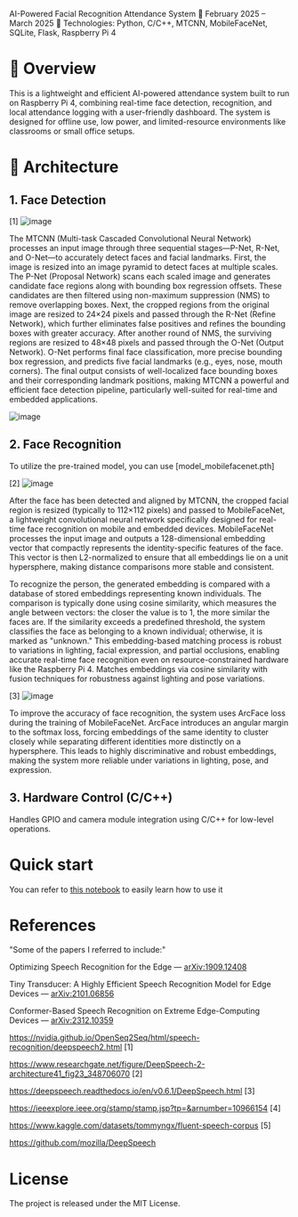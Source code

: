 AI-Powered Facial Recognition Attendance System
📅 February 2025 – March 2025
🔧 Technologies: Python, C/C++, MTCNN, MobileFaceNet, SQLite, Flask, Raspberry Pi 4

# 📌 Overview
This is a lightweight and efficient AI-powered attendance system built to run on Raspberry Pi 4, combining real-time face detection, recognition, and local attendance logging with a user-friendly dashboard. The system is designed for offline use, low power, and limited-resource environments like classrooms or small office setups.

# 🧠 Architecture
  ## 1. Face Detection

[1] ![image](https://github.com/user-attachments/assets/16b6fe2b-5b3c-4160-a135-c0583097e31b)

The MTCNN (Multi-task Cascaded Convolutional Neural Network) processes an input image through three sequential stages—P-Net, R-Net, and O-Net—to accurately detect faces and facial landmarks. First, the image is resized into an image pyramid to detect faces at multiple scales. The P-Net (Proposal Network) scans each scaled image and generates candidate face regions along with bounding box regression offsets. These candidates are then filtered using non-maximum suppression (NMS) to remove overlapping boxes. Next, the cropped regions from the original image are resized to 24×24 pixels and passed through the R-Net (Refine Network), which further eliminates false positives and refines the bounding boxes with greater accuracy. After another round of NMS, the surviving regions are resized to 48×48 pixels and passed through the O-Net (Output Network). O-Net performs final face classification, more precise bounding box regression, and predicts five facial landmarks (e.g., eyes, nose, mouth corners). The final output consists of well-localized face bounding boxes and their corresponding landmark positions, making MTCNN a powerful and efficient face detection pipeline, particularly well-suited for real-time and embedded applications.

![image](https://github.com/user-attachments/assets/db179110-054c-4a73-99e4-71229899ac82)

  ## 2. Face Recognition
To utilize the pre-trained model, you can use [model_mobilefacenet.pth]

[2] ![image](https://github.com/user-attachments/assets/e3b8ce42-8682-4d38-9456-01c46228275f)

After the face has been detected and aligned by MTCNN, the cropped facial region is resized (typically to 112×112 pixels) and passed to MobileFaceNet, a lightweight convolutional neural network specifically designed for real-time face recognition on mobile and embedded devices. MobileFaceNet processes the input image and outputs a 128-dimensional embedding vector that compactly represents the identity-specific features of the face. This vector is then L2-normalized to ensure that all embeddings lie on a unit hypersphere, making distance comparisons more stable and consistent.

To recognize the person, the generated embedding is compared with a database of stored embeddings representing known individuals. The comparison is typically done using cosine similarity, which measures the angle between vectors: the closer the value is to 1, the more similar the faces are. If the similarity exceeds a predefined threshold, the system classifies the face as belonging to a known individual; otherwise, it is marked as "unknown." This embedding-based matching process is robust to variations in lighting, facial expression, and partial occlusions, enabling accurate real-time face recognition even on resource-constrained hardware like the Raspberry Pi 4.
Matches embeddings via cosine similarity with fusion techniques for robustness against lighting and pose variations.

[3] ![image](https://github.com/user-attachments/assets/f0154b83-5b87-4b33-8644-30e93d7b2ffd)

To improve the accuracy of face recognition, the system uses ArcFace loss during the training of MobileFaceNet. ArcFace introduces an angular margin to the softmax loss, forcing embeddings of the same identity to cluster closely while separating different identities more distinctly on a hypersphere. This leads to highly discriminative and robust embeddings, making the system more reliable under variations in lighting, pose, and expression.


  ## 3. Hardware Control (C/C++)
Handles GPIO and camera module integration using C/C++ for low-level operations.

# Quick start
You can refer to [this notebook](https://github.com/luongdang1/ASR-in-Smart-Home/blob/main/asr_speech_recognition.ipynb) to easily learn how to use it
# References 
"Some of the papers I referred to include:"

Optimizing Speech Recognition for the Edge — [arXiv:1909.12408](https://arxiv.org/abs/1909.12408)

Tiny Transducer: A Highly Efficient Speech Recognition Model for Edge Devices — [arXiv:2101.06856](https://arxiv.org/pdf/2101.06856)

Conformer-Based Speech Recognition on Extreme Edge-Computing Devices — [arXiv:2312.10359](https://arxiv.org/pdf/2312.10359)

https://nvidia.github.io/OpenSeq2Seq/html/speech-recognition/deepspeech2.html [1]

https://www.researchgate.net/figure/DeepSpeech-2-architecture41_fig23_348706070 [2]

https://deepspeech.readthedocs.io/en/v0.6.1/DeepSpeech.html [3]

https://ieeexplore.ieee.org/stamp/stamp.jsp?tp=&arnumber=10966154 [4]

https://www.kaggle.com/datasets/tommyngx/fluent-speech-corpus [5]

https://github.com/mozilla/DeepSpeech 
# License
The project is released under the MIT License.

